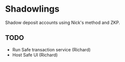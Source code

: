 # Shadowlings

Shadow deposit accounts using Nick's method and ZKP.

## TODO

- Run Safe transaction service (Richard)
- Host Safe UI (Richard)
